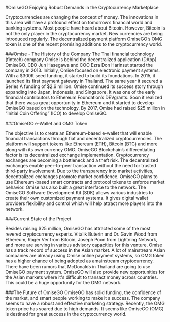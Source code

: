 #OmiseGO Enjoying Robust Demands in the Cryptocurrency Marketplace

Cryptocurrencies are changing the concept of money. The innovations in this area will have a profound effect on tomorrow’s financial world and banking systems. 
Most people have heard about Bitcoin. However, Bitcoin is not the only player in the cryptocurrency market. New currencies are being introduced regularly. The decentralized payment platform OmiseGO’s OMG token is one of the recent promising additions to the cryptocurrency world.

###Omise - The History of the Company
The Thai financial technology (fintech) company Omise is behind the decentralized application (DApp) OmiseGO. CEO Jun Hasegawa and COO Ezra Don Harinsut started the company in 2013. Initially, Omise focused on electronic payment systems. With a $300K seed funding, it started to build its foundations. In 2015, it launched its first payment gateway in Thailand. The same year it secured a Series A funding of $2.6 million.
Omise continued its success story through expanding into Japan, Indonesia, and Singapore. It was one of the early financial contributors to Ethereum Foundation’s DEVgrants. Soon it realized that there wasa great opportunity in Ethereum and it started to develop OmiseGO based on the technology. By 2017, Omise had raised $25 million in “Initial Coin Offering” (ICO) to develop OmiseGO.

###OmiseGO e-Wallet and OMG Token

The objective is to create an Ethereum-based e-wallet that will enable financial transactions through fiat and decentralized cryptocurrencies. The platform will support tokens like Ethereum (ETH), Bitcoin (BTC) and more along with its own currency OMG.
OmiseGO Blockchain’s differentiating factor is its decentralized exchange implementation. Cryptocurrency exchanges are becoming a bottleneck and a theft risk. The decentralized exchanges enable peer-to-peer transaction without the need for trusted third-party involvement. Due to the transparency into market activities, decentralized exchanges promote market confidence. OmiseGO plans to use Ethereum-based smart contracts and protocol tokens to enforce market behavior.
Omise has also built a great interface to the network. The OmiseGO Software Development Kit (SDK) allows various industries to create their own customized payment systems. It gives digital wallet providers flexibility and control which will help attract more players into the network.

###Current State of the Project

Besides raising $25 million, OmiseGO has attracted some of the most revered cryptocurrency experts. Vitalik Buterin and Dr. Gavin Wood from Ethereum, Roger Ver from Bitcoin, Joseph Poon from Lightning Network, and more are serving in various advisory capacities for this venture.
Omise has a track record of success in the Asian market. A lot of mainstream Asian companies are already using Omise online payment systems, so OMG token has a higher chance of being adopted as amainstream cryptocurrency. There have been rumors that McDonalds in Thailand are going to use OmiseGO payment system. 
OmiseGO will also provide new opportunities for the Asian markets where it's difficult to transact money across countries. This could be a huge opportunity for the OMG network.

###The Future of OmiseGO
OmiseGO has solid funding, the confidence of the market, and smart people working to make it a success. The company seems to have a robust and effective marketing strategy. Recently, the OMG token price has soared due to high demands. It seems like OmiseGO (OMG) is destined for great success in the cryptocurrency world.
